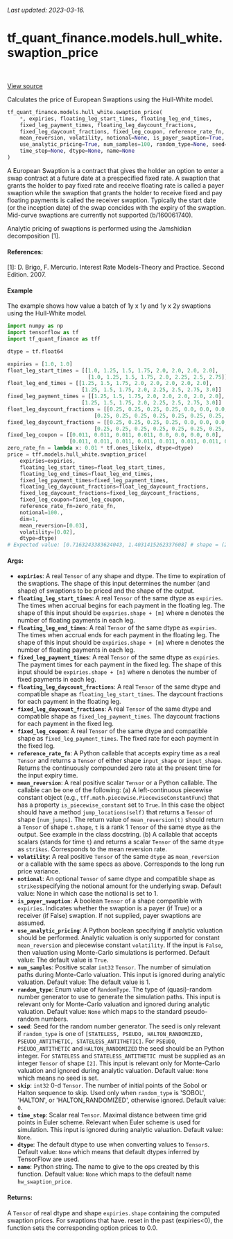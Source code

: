<!--
This file is generated by a tool. Do not edit directly.
For open-source contributions the docs will be updated automatically.
-->

*Last updated: 2023-03-16.*

<div itemscope itemtype="http://developers.google.com/ReferenceObject">
<meta itemprop="name" content="tf_quant_finance.models.hull_white.swaption_price" />
<meta itemprop="path" content="Stable" />
</div>

# tf_quant_finance.models.hull_white.swaption_price

<!-- Insert buttons and diff -->

<table class="tfo-notebook-buttons tfo-api" align="left">
</table>

<a target="_blank" href="https://github.com/google/tf-quant-finance/blob/master/tf_quant_finance/models/hull_white/swaption.py">View source</a>



Calculates the price of European Swaptions using the Hull-White model.

```python
tf_quant_finance.models.hull_white.swaption_price(
    *, expiries, floating_leg_start_times, floating_leg_end_times,
    fixed_leg_payment_times, floating_leg_daycount_fractions,
    fixed_leg_daycount_fractions, fixed_leg_coupon, reference_rate_fn,
    mean_reversion, volatility, notional=None, is_payer_swaption=True,
    use_analytic_pricing=True, num_samples=100, random_type=None, seed=None, skip=0,
    time_step=None, dtype=None, name=None
)
```



<!-- Placeholder for "Used in" -->

A European Swaption is a contract that gives the holder an option to enter a
swap contract at a future date at a prespecified fixed rate. A swaption that
grants the holder to pay fixed rate and receive floating rate is called a
payer swaption while the swaption that grants the holder to receive fixed and
pay floating payments is called the receiver swaption. Typically the start
date (or the inception date) of the swap concides with the expiry of the
swaption. Mid-curve swaptions are currently not supported (b/160061740).

Analytic pricing of swaptions is performed using the Jamshidian decomposition
[1].

#### References:
  [1]: D. Brigo, F. Mercurio. Interest Rate Models-Theory and Practice.
  Second Edition. 2007.

#### Example
The example shows how value a batch of 1y x 1y and 1y x 2y swaptions using the
Hull-White model.

````python
import numpy as np
import tensorflow as tf
import tf_quant_finance as tff

dtype = tf.float64

expiries = [1.0, 1.0]
float_leg_start_times = [[1.0, 1.25, 1.5, 1.75, 2.0, 2.0, 2.0, 2.0],
                          [1.0, 1.25, 1.5, 1.75, 2.0, 2.25, 2.5, 2.75]]
float_leg_end_times = [[1.25, 1.5, 1.75, 2.0, 2.0, 2.0, 2.0, 2.0],
                        [1.25, 1.5, 1.75, 2.0, 2.25, 2.5, 2.75, 3.0]]
fixed_leg_payment_times = [[1.25, 1.5, 1.75, 2.0, 2.0, 2.0, 2.0, 2.0],
                        [1.25, 1.5, 1.75, 2.0, 2.25, 2.5, 2.75, 3.0]]
float_leg_daycount_fractions = [[0.25, 0.25, 0.25, 0.25, 0.0, 0.0, 0.0, 0.0],
                            [0.25, 0.25, 0.25, 0.25, 0.25, 0.25, 0.25, 0.25]]
fixed_leg_daycount_fractions = [[0.25, 0.25, 0.25, 0.25, 0.0, 0.0, 0.0, 0.0],
                            [0.25, 0.25, 0.25, 0.25, 0.25, 0.25, 0.25, 0.25]]
fixed_leg_coupon = [[0.011, 0.011, 0.011, 0.011, 0.0, 0.0, 0.0, 0.0],
                    [0.011, 0.011, 0.011, 0.011, 0.011, 0.011, 0.011, 0.011]]
zero_rate_fn = lambda x: 0.01 * tf.ones_like(x, dtype=dtype)
price = tff.models.hull_white.swaption_price(
    expiries=expiries,
    floating_leg_start_times=float_leg_start_times,
    floating_leg_end_times=float_leg_end_times,
    fixed_leg_payment_times=fixed_leg_payment_times,
    floating_leg_daycount_fractions=float_leg_daycount_fractions,
    fixed_leg_daycount_fractions=fixed_leg_daycount_fractions,
    fixed_leg_coupon=fixed_leg_coupon,
    reference_rate_fn=zero_rate_fn,
    notional=100.,
    dim=1,
    mean_reversion=[0.03],
    volatility=[0.02],
    dtype=dtype)
# Expected value: [0.7163243383624043, 1.4031415262337608] # shape = (2,1)
````

#### Args:


* <b>`expiries`</b>: A real `Tensor` of any shape and dtype. The time to
  expiration of the swaptions. The shape of this input determines the number
  (and shape) of swaptions to be priced and the shape of the output.
* <b>`floating_leg_start_times`</b>: A real `Tensor` of the same dtype as `expiries`.
  The times when accrual begins for each payment in the floating leg. The
  shape of this input should be `expiries.shape + [m]` where `m` denotes
  the number of floating payments in each leg.
* <b>`floating_leg_end_times`</b>: A real `Tensor` of the same dtype as `expiries`.
  The times when accrual ends for each payment in the floating leg. The
  shape of this input should be `expiries.shape + [m]` where `m` denotes
  the number of floating payments in each leg.
* <b>`fixed_leg_payment_times`</b>: A real `Tensor` of the same dtype as `expiries`.
  The payment times for each payment in the fixed leg. The shape of this
  input should be `expiries.shape + [n]` where `n` denotes the number of
  fixed payments in each leg.
* <b>`floating_leg_daycount_fractions`</b>: A real `Tensor` of the same dtype and
  compatible shape as `floating_leg_start_times`. The daycount fractions
  for each payment in the floating leg.
* <b>`fixed_leg_daycount_fractions`</b>: A real `Tensor` of the same dtype and
  compatible shape as `fixed_leg_payment_times`. The daycount fractions
  for each payment in the fixed leg.
* <b>`fixed_leg_coupon`</b>: A real `Tensor` of the same dtype and compatible shape
  as `fixed_leg_payment_times`. The fixed rate for each payment in the
  fixed leg.
* <b>`reference_rate_fn`</b>: A Python callable that accepts expiry time as a real
  `Tensor` and returns a `Tensor` of either shape `input_shape` or
  `input_shape`. Returns the continuously compounded zero rate at
  the present time for the input expiry time.
* <b>`mean_reversion`</b>: A real positive scalar `Tensor` or a Python callable. The
  callable can be one of the following:
  (a) A left-continuous piecewise constant object (e.g.,
  `tff.math.piecewise.PiecewiseConstantFunc`) that has a property
  `is_piecewise_constant` set to `True`. In this case the object should
  have a method `jump_locations(self)` that returns a `Tensor` of shape
  `[num_jumps]`. The return value of `mean_reversion(t)` should return a
  `Tensor` of shape `t.shape`, `t` is a rank 1 `Tensor` of the same `dtype`
  as the output. See example in the class docstring.
  (b) A callable that accepts scalars (stands for time `t`) and returns a
  scalar `Tensor` of the same `dtype` as `strikes`.
  Corresponds to the mean reversion rate.
* <b>`volatility`</b>: A real positive `Tensor` of the same `dtype` as
  `mean_reversion` or a callable with the same specs as above.
  Corresponds to the long run price variance.
* <b>`notional`</b>: An optional `Tensor` of same dtype and compatible shape as
  `strikes`specifying the notional amount for the underlying swap.
   Default value: None in which case the notional is set to 1.
* <b>`is_payer_swaption`</b>: A boolean `Tensor` of a shape compatible with `expiries`.
  Indicates whether the swaption is a payer (if True) or a receiver
  (if False) swaption. If not supplied, payer swaptions are assumed.
* <b>`use_analytic_pricing`</b>: A Python boolean specifying if analytic valuation
  should be performed. Analytic valuation is only supported for constant
  `mean_reversion` and piecewise constant `volatility`. If the input is
  `False`, then valuation using Monte-Carlo simulations is performed.
  Default value: The default value is `True`.
* <b>`num_samples`</b>: Positive scalar `int32` `Tensor`. The number of simulation
  paths during Monte-Carlo valuation. This input is ignored during analytic
  valuation.
  Default value: The default value is 1.
* <b>`random_type`</b>: Enum value of `RandomType`. The type of (quasi)-random
  number generator to use to generate the simulation paths. This input is
  relevant only for Monte-Carlo valuation and ignored during analytic
  valuation.
  Default value: `None` which maps to the standard pseudo-random numbers.
* <b>`seed`</b>: Seed for the random number generator. The seed is only relevant if
  `random_type` is one of
  `[STATELESS, PSEUDO, HALTON_RANDOMIZED, PSEUDO_ANTITHETIC,
    STATELESS_ANTITHETIC]`. For `PSEUDO`, `PSEUDO_ANTITHETIC` and
  `HALTON_RANDOMIZED` the seed should be an Python integer. For
  `STATELESS` and  `STATELESS_ANTITHETIC `must be supplied as an integer
  `Tensor` of shape `[2]`. This input is relevant only for Monte-Carlo
  valuation and ignored during analytic valuation.
  Default value: `None` which means no seed is set.
* <b>`skip`</b>: `int32` 0-d `Tensor`. The number of initial points of the Sobol or
  Halton sequence to skip. Used only when `random_type` is 'SOBOL',
  'HALTON', or 'HALTON_RANDOMIZED', otherwise ignored.
  Default value: `0`.
* <b>`time_step`</b>: Scalar real `Tensor`. Maximal distance between time grid points
  in Euler scheme. Relevant when Euler scheme is used for simulation. This
  input is ignored during analytic valuation.
  Default value: `None`.
* <b>`dtype`</b>: The default dtype to use when converting values to `Tensor`s.
  Default value: `None` which means that default dtypes inferred by
  TensorFlow are used.
* <b>`name`</b>: Python string. The name to give to the ops created by this function.
  Default value: `None` which maps to the default name
  `hw_swaption_price`.


#### Returns:

A `Tensor` of real dtype and shape  `expiries.shape` containing the
computed swaption prices. For swaptions that have. reset in the past
(expiries<0), the function sets the corresponding option prices to 0.0.
